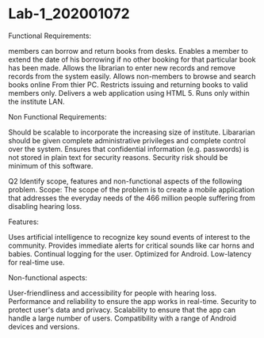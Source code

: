 # Lab-1_202001072
Functional Requirements:

members can borrow and return books from desks.
Enables a member to extend the date of his borrowing if no other booking for that particular book has been made.
Allows the librarian to enter new records and remove records from the system easily.
Allows non-members to browse and search books online From thier PC.
Restricts issuing and returning books to valid members only.
Delivers a web application using HTML 5.
Runs only within the institute LAN.


Non Functional Requirements:

Should be scalable to incorporate the increasing size of institute.
Libararian should be given complete administrative privileges and complete control over the system.
Ensures that confidential information (e.g. passwords) is not stored in plain text for security reasons.
Security risk should be minimum of this software.



Q2 Identify scope, features and non-functional aspects of the following problem.
Scope: The scope of the problem is to create a mobile application that addresses the everyday needs of the 466 million people suffering from disabling hearing loss.


Features:

Uses artificial intelligence to recognize key sound events of interest to the community.
Provides immediate alerts for critical sounds like car horns and babies.
Continual logging for the user.
Optimized for Android.
Low-latency for real-time use.

Non-functional aspects:

User-friendliness and accessibility for people with hearing loss.
Performance and reliability to ensure the app works in real-time.
Security to protect user's data and privacy.
Scalability to ensure that the app can handle a large number of users.
Compatibility with a range of Android devices and versions.
